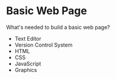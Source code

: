 # Basic Web Page

What's needed to build a basic web page?

* Text Editor
* Version Control System
* HTML
* CSS
* JavaScript
* Graphics

